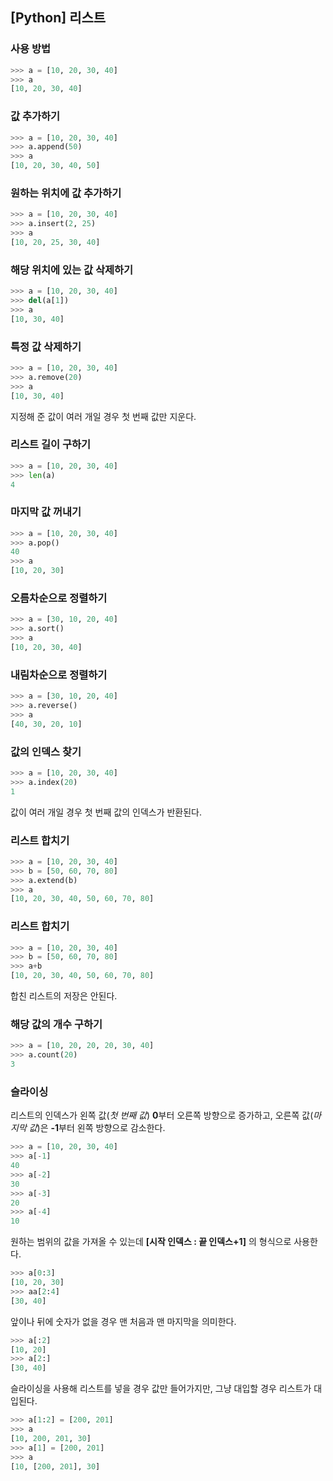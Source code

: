 ## [Python] 리스트

### 사용 방법
``` python
>>> a = [10, 20, 30, 40]
>>> a
[10, 20, 30, 40]
```

### 값 추가하기
``` python
>>> a = [10, 20, 30, 40]
>>> a.append(50)
>>> a
[10, 20, 30, 40, 50]
```

### 원하는 위치에 값 추가하기
``` python
>>> a = [10, 20, 30, 40]
>>> a.insert(2, 25)
>>> a
[10, 20, 25, 30, 40]
```

### 해당 위치에 있는 값 삭제하기
``` python
>>> a = [10, 20, 30, 40]
>>> del(a[1])
>>> a
[10, 30, 40]
```

### 특정 값 삭제하기
``` python
>>> a = [10, 20, 30, 40]
>>> a.remove(20)
>>> a
[10, 30, 40]
```
지정해 준 값이 여러 개일 경우 첫 번째 값만 지운다.


### 리스트 길이 구하기
``` python
>>> a = [10, 20, 30, 40]
>>> len(a)
4
```

### 마지막 값 꺼내기
``` python
>>> a = [10, 20, 30, 40]
>>> a.pop()
40
>>> a
[10, 20, 30]
```

### 오름차순으로 정렬하기
``` python
>>> a = [30, 10, 20, 40]
>>> a.sort()
>>> a
[10, 20, 30, 40]
```

### 내림차순으로 정렬하기
``` python
>>> a = [30, 10, 20, 40]
>>> a.reverse()
>>> a
[40, 30, 20, 10]
```

### 값의 인덱스 찾기
``` python
>>> a = [10, 20, 30, 40]
>>> a.index(20)
1
```
값이 여러 개일 경우 첫 번째 값의 인덱스가 반환된다.

### 리스트 합치기
``` python
>>> a = [10, 20, 30, 40]
>>> b = [50, 60, 70, 80]
>>> a.extend(b)
>>> a
[10, 20, 30, 40, 50, 60, 70, 80]
```

### 리스트 합치기
``` python
>>> a = [10, 20, 30, 40]
>>> b = [50, 60, 70, 80]
>>> a+b
[10, 20, 30, 40, 50, 60, 70, 80]
```
합친 리스트의 저장은 안된다.

### 해당 값의 개수 구하기
``` python
>>> a = [10, 20, 20, 20, 30, 40]
>>> a.count(20)
3
```

### 슬라이싱
리스트의 인덱스가 왼쪽 값(*첫 번째 값*) **0**부터 오른쪽 방향으로 증가하고, 오른쪽 값(*마지막 값*)은 **-1**부터 왼쪽 방향으로 감소한다.
``` python
>>> a = [10, 20, 30, 40]
>>> a[-1]
40
>>> a[-2]
30
>>> a[-3]
20
>>> a[-4]
10
```

원하는 범위의 값을 가져올 수 있는데 **[시작 인덱스 : 끝 인덱스+1]** 의 형식으로 사용한다.
``` python
>>> a[0:3]
[10, 20, 30]
>>> aa[2:4]
[30, 40]
```

앞이나 뒤에 숫자가 없을 경우 맨 처음과 맨 마지막을 의미한다.
``` python
>>> a[:2]
[10, 20]
>>> a[2:]
[30, 40]
```

슬라이싱을 사용해 리스트를 넣을 경우 값만 들어가지만, 그냥 대입할 경우 리스트가 대입된다.
``` python
>>> a[1:2] = [200, 201]
>>> a
[10, 200, 201, 30]
>>> a[1] = [200, 201]
>>> a
[10, [200, 201], 30]
```